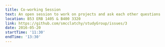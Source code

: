 ```yaml
---
title: Co-working Session
text: An open session to work on projects and ask each other questions in Bar Harbor and Farmington.
location: B53 ERB 1405 & B400 3320
link: https://github.com/smcclatchy/studyGroup/issues/3
date: 2016-05-20
startTime: '11:30'
endTime: '13:30'
---
```

